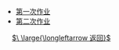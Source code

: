 - [第一次作业](数理金融/homework.md)
- [第二次作业](数理金融/homework2.md)

&nbsp;
&nbsp;
[$\ \large{\longleftarrow 返回}$](readcourse.md)